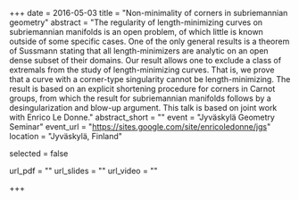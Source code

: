 +++
date = 2016-05-03
title = "Non-minimality of corners in subriemannian geometry"
abstract = "The regularity of length-minimizing curves on subriemannian manifolds is an open problem, of which little is known outside of some specific cases. One of the only general results is a theorem of Sussmann stating that all length-minimizers are analytic on an open dense subset of their domains. Our result allows one to exclude a class of extremals from the study of length-minimizing curves. That is, we prove that a curve with a corner-type singularity cannot be length-minimizing. The result is based on an explicit shortening procedure for corners in Carnot groups, from which the result for subriemannian manifolds follows by a desingularization and blow-up argument. This talk is based on joint work with Enrico Le Donne."
abstract_short = ""
event = "Jyväskylä Geometry Seminar"
event_url = "https://sites.google.com/site/enricoledonne/jgs"
location = "Jyväskylä, Finland"

selected = false

url_pdf = ""
url_slides = ""
url_video = ""

+++
